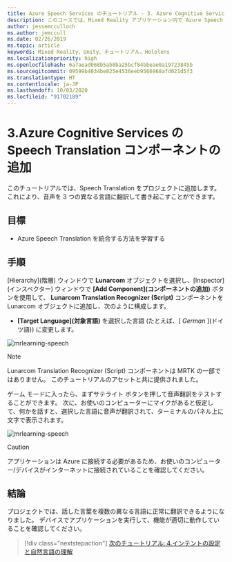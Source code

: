 ```yaml
---
title: Azure Speech Services のチュートリアル - 3. Azure Cognitive Services の Speech Translation コンポーネントの追加
description: このコースでは、Mixed Reality アプリケーション内で Azure Speech SDK を実装する方法を学習します。
author: jessemcculloch
ms.author: jemccull
ms.date: 02/26/2019
ms.topic: article
keywords: Mixed Reality、Unity、チュートリアル、Hololens
ms.localizationpriority: high
ms.openlocfilehash: 6a7aead068b5ab8ba25bcf84bbeae0a19723845b
ms.sourcegitcommit: 09599b4034be825e4536eeb9566968afd021d5f3
ms.translationtype: HT
ms.contentlocale: ja-JP
ms.lasthandoff: 10/03/2020
ms.locfileid: "91702189"
---
```

# <a name="3-adding-the-azure-cognitive-services-speech-translation-component"></a>3.Azure Cognitive Services の Speech Translation コンポーネントの追加

このチュートリアルでは、Speech Translation をプロジェクトに追加します。これにより、音声を 3 つの異なる言語に翻訳して書き起こすことができます。

## <a name="objectives"></a>目標

* Azure Speech Translation を統合する方法を学習する

## <a name="instructions"></a>手順

[Hierarchy]\(階層\) ウィンドウで **Lunarcom** オブジェクトを選択し、[Inspector]\(インスペクター\) ウィンドウで **[Add Component]\(コンポーネントの追加\)** ボタンを使用して、 **Lunarcom Translation Recognizer (Script)** コンポーネントを Lunarcom オブジェクトに追加し、次のように構成します。

* **[Target Language]\(対象言語\)** を選択した言語 (たとえば、[ _German_ ]\(ドイツ語\)) に変更します。

![mrlearning-speech](images/mrlearning-speech/tutorial3-section1-step1-1.png)

> [!NOTE]
> Lunarcom Translation Recognizer (Script) コンポーネントは MRTK の一部ではありません。 このチュートリアルのアセットと共に提供されました。

ゲーム モードに入ったら、まずサテライト ボタンを押して音声翻訳をテストすることができます。 次に、お使いのコンピューターにマイクがあると仮定して、何かを話すと、選択した言語に音声が翻訳されて、ターミナルのパネル上に文字で表示されます。

![mrlearning-speech](images/mrlearning-speech/tutorial3-section1-step1-2.png)

> [!CAUTION]
> アプリケーションは Azure に接続する必要があるため、お使いのコンピューター/デバイスがインターネットに接続されていることを確認してください。

## <a name="congratulations"></a>結論

プロジェクトでは、話した言葉を複数の異なる言語に正常に翻訳できるようになりました。 デバイスでアプリケーションを実行して、機能が適切に動作していることを確認してください。

> [!div class="nextstepaction"]
> [次のチュートリアル: 4.インテントの設定と自然言語の理解](mrlearning-speechSDK-ch4.md)
